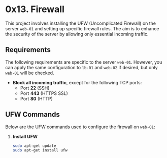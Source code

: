 # 0x13. Firewall

This project involves installing the UFW (Uncomplicated Firewall) on the server `web-01` and setting up specific firewall rules. The aim is to enhance the security of the server by allowing only essential incoming traffic.

## Requirements

The following requirements are specific to the server `web-01`. However, you can apply the same configuration to `lb-01` and `web-02` if desired, but only `web-01` will be checked.

- **Block all incoming traffic**, except for the following TCP ports:
  - Port **22** (SSH)
  - Port **443** (HTTPS SSL)
  - Port **80** (HTTP)

## UFW Commands

Below are the UFW commands used to configure the firewall on `web-01`:

1. **Install UFW**
   ```bash
   sudo apt-get update
   sudo apt-get install ufw

